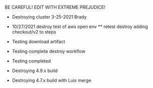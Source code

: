 BE CAREFUL! EDIT WITH EXTREME PREJUDICE!

* Destroying cluster 3-25-2021 Brady
* 10/27/2021 destroy test of aws open env
** retest destroy adding checkout/v2 to steps

* Testing download artifact
* Testing complete destroy workflow
* Testing completed
* Destroying 4.9.x build 
* Destroying 4.7.x build with Luis merge
